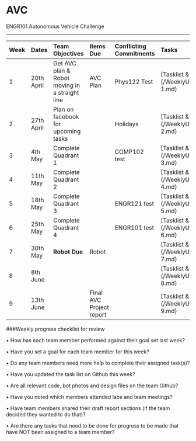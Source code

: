 # AVC
ENGR101 Autonomous Vehicle Challenge

---

| Week | Dates | Team  Objectives | Items Due | Conflicting Commitments | Tasks |
| :--- | :--- | :--- | :--- | :--- | :--- |
| 1 | 20th April | Get AVC plan & Robot moving in a straight line | AVC Plan | Phys122 Test | [Tasklist & Review] (/WeeklyUpdate/Week 1.md) |
| 2 | 27th April | Plan on facebook for upcoming tasks | | Holidays | [Tasklist & Review] (/WeeklyUpdate/Week 2.md) |
| 3 | 4th May | Complete Quadrant 1 | | COMP102 test | [Tasklist & Review] (/WeeklyUpdate/Week 3.md) |
| 4 | 11th May | Complete Quadrant 2 | | | [Tasklist & Review] (/WeeklyUpdate/Week 4.md) |
| 5 | 18th May | Complete Quadrant 3 | | ENGR121 test | [Tasklist & Review] (/WeeklyUpdate/Week 5.md) |
| 6 | 25th May | Complete Quadrant 4 | | ENGR101 test | [Tasklist & Review] (/WeeklyUpdate/Week 6.md) |
| 7 | 30th May | **Robot Due** | Robot | | [Tasklist & Review] (/WeeklyUpdate/Week 7.md) |
| 8 | 8th June | | | | [Tasklist & Review] (/WeeklyUpdate/Week 8.md) |
| 9 | 13th June | | Final AVC Project report | | [Tasklist & Review] (/WeeklyUpdate/Week 9.md) |

###Weekly progress checklist for review

• How has each team member performed against their goal set last week?

• Have you set a goal for each team member for this week?

• Do any team members need more help to complete their assigned task(s)?

• Have you updated the task list on Github this week?

• Are all relevant code, bot photos and design files on the team Github?

• Have you noted which members attended labs and team meetings?

• Have team members shared their draft report sections (if the team decided they wanted to do that)?

• Are there any tasks that need to be done for progress to be made that have NOT been assigned to a team member?
